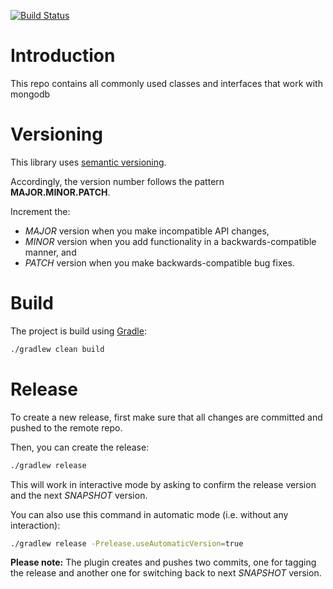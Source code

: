 [![Build Status](https://dev.azure.com/pt-iot/smartsite/_apis/build/status/csm.cloud.common.event-consumer?branchName=master)](https://dev.azure.com/pt-iot/smartsite/_build/latest?definitionId=56?branchName=master)

# Introduction

This repo contains all commonly used classes and interfaces that work with mongodb

# Versioning
This library uses [semantic versioning](https://semver.org).

Accordingly, the version number follows the pattern **MAJOR.MINOR.PATCH**.

Increment the:

- *MAJOR* version when you make incompatible API changes,
- *MINOR* version when you add functionality in a backwards-compatible manner, and
- *PATCH* version when you make backwards-compatible bug fixes.

# Build

The project is build using [Gradle](https://gradle.org/):

```Bash
./gradlew clean build
```

# Release

To create a new release, first make sure that all changes are committed and pushed to the remote repo.

Then, you can create the release:

```Bash
./gradlew release
```

This will work in interactive mode by asking to confirm the release version and the next *SNAPSHOT* version.

You can also use this command in automatic mode (i.e. without any interaction):

```Bash
./gradlew release -Prelease.useAutomaticVersion=true
```

**Please note:** The plugin creates and pushes two commits, one for tagging the release and another one for switching back to next *SNAPSHOT* version.
